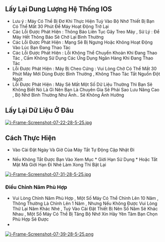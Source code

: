 ## Lấy Lại Dung Lượng Hệ Thống IOS 

  - Lưu ý : Máy Có Thể Bị Đơ Khi Thực Hiện Tuỳ Vào Bộ Nhớ Thiết Bị Bạn Có Thể Mất 30 Phút Để Máy Hoạt Động Trở Lại
  - Các Lỗi Được Phát Hiện : Thông Báo Liên Tục Gây Treo Máy , Sử Lý : Để Máy Hết Thông Báo Sẽ Chở Lại Bình Thường
  - Các Lỗi Được Phát Hiện : Mạng Sẽ Bị Ngưng Hoặc Không Hoạt Động Vào Lúc Bạn Đang Thao Tác 
  - Các Lỗi Được Phát Hiện : Lỗi Không Thể Chuyển Khoản Khi Đang Thao Tác , Cấm Không Sử Dụng Các Ứng Dụng Ngân Hàng Khi Đang Thao Tác
  - Lỗi Được Phát Hiện : Máy Bị Cheo Cứng : Vui Lòng Chờ Có Thể Mất 30 Phút Máy Mới Dùng Được Bình Thường , Không Thao Tác Tắt Nguồn Đột Ngột
  - Lỗi Được Phát Hiện : Máy Sẽ Mất Một Số Dữ Liệu Thường Thì Bạn Sẽ Không Biết Nó Là Gì Nên Bạn Là Chuyên Gia Sẽ Phải Sao Lưu Nâng Cao , Bộ Nhớ Bình Thường Như Ảnh.. Sẽ Không Ảnh Hưởng

## Lấy Lại Dữ Liệu Ở Đâu

[![i-Frame-Screenshot-07-22-28-5-25.jpg](https://i.postimg.cc/brb3JhZq/i-Frame-Screenshot-07-22-28-5-25.jpg)](https://postimg.cc/D4vqjRQN)

## Cách Thực Hiện

   - Vào Cài Đặt Ngày Và Giờ Của Máy Tắt Tự Động Cập Nhật Đi
     
   - Nếu Không Tắt Được Bạn Vào Xem Mục * Giới Hạn Sử Dụng * Hoặc Tắt Mật Mã Giới Hạn Đi Nhé Làm Xong Thì Bật Lại 

[![i-Frame-Screenshot-07-31-28-5-25.jpg](https://i.postimg.cc/RhrL2DXy/i-Frame-Screenshot-07-31-28-5-25.jpg)](https://postimg.cc/xJRmztr3)

### Điều Chỉnh Năm Phù Hợp

   - Vui Lòng Chỉnh Năm Phù Hợp , Một Số Máy Có Thể Chỉnh Lên 10 Năm , Thông Thường Là Chỉnh Lên 1 Năm , Nhưng Nếu Không Được Vui Lòng Thử Lại Năm Khác Nhé , Tuỳ Vào Cài Đặt Thiết Bị Nên Số Năm Sẽ Khác Nhau , Một Số Máy Có Thể Bị Tăng Bộ Nhớ Xin Hãy Yên Tâm Bạn Chọn Phù Hợp Sẽ Được
   - 
[![i-Frame-Screenshot-07-39-28-5-25.png](https://i.postimg.cc/2yFhM8qL/i-Frame-Screenshot-07-39-28-5-25.png)](https://postimg.cc/bSrZ2P9q)
